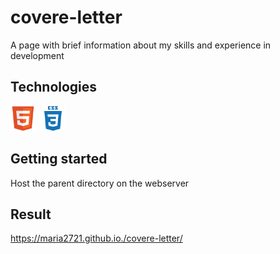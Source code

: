 # covere-letter

<p>A page with brief information about my skills and experience in development</p>

## Technologies

<div>
<img src="https://github.com/devicons/devicon/blob/master/icons/html5/html5-original.svg" title="HTML5" alt="HTML" width="40" height="40"/>&nbsp;
<img src="https://github.com/devicons/devicon/blob/master/icons/css3/css3-plain-wordmark.svg" title="CSS3" alt="CSS" width="40" height="40"/>&nbsp;
</div>

## Getting started

<p>Host the parent directory on the webserver</p>

## Result

https://maria2721.github.io./covere-letter/
